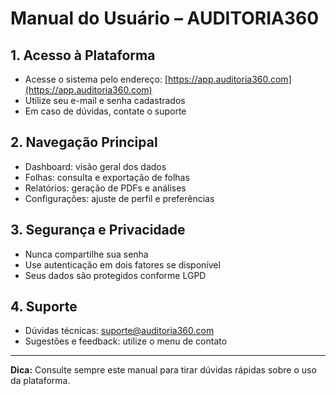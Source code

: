 # Manual do Usuário – AUDITORIA360

## 1. Acesso à Plataforma

- Acesse o sistema pelo endereço: [https://app.auditoria360.com](https://app.auditoria360.com)
- Utilize seu e-mail e senha cadastrados
- Em caso de dúvidas, contate o suporte

## 2. Navegação Principal

- Dashboard: visão geral dos dados
- Folhas: consulta e exportação de folhas
- Relatórios: geração de PDFs e análises
- Configurações: ajuste de perfil e preferências

## 3. Segurança e Privacidade

- Nunca compartilhe sua senha
- Use autenticação em dois fatores se disponível
- Seus dados são protegidos conforme LGPD

## 4. Suporte

- Dúvidas técnicas: [suporte@auditoria360.com](mailto:suporte@auditoria360.com)
- Sugestões e feedback: utilize o menu de contato

---

**Dica:** Consulte sempre este manual para tirar dúvidas rápidas sobre o uso da plataforma.

